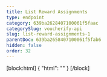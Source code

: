 ```yaml
---
title: List Reward Assignments
type: endpoint
category: 639ba2628407100061f5faac
categorySlug: voucherify-api
slug: list-reward-assignments-1
parentDoc: 639ba2658407100061f5fab6
hidden: false
order: 32
---
```

[block:html]
{
  "html": "<style>\n[title=\"Toggle library\"] { \n  display: none; }\n.LanguagePicker-divider { \n  display: none; }\n.Playground-section3VTXuaYZivJK > .APISectionHeader3LN_-QIR0m7x {\n  display: none; }\n.LanguagePicker-languages1qVVo_v6AlP9 {\n  display: none; }\n</style>"
}
[/block]
